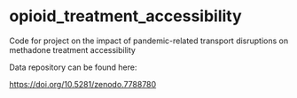 # opioid_treatment_accessibility
Code for project on the impact of pandemic-related transport disruptions on methadone treatment accessibility 

Data repository can be found here:

https://doi.org/10.5281/zenodo.7788780

